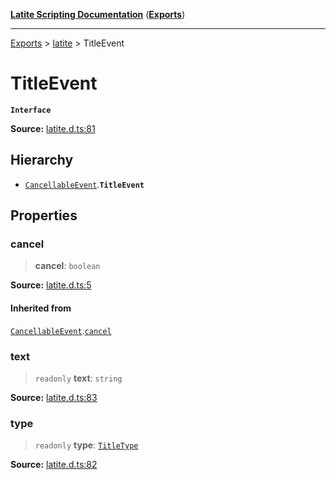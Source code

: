 [**Latite Scripting Documentation**](../../README.md) ([**Exports**](../../exports.md))

---

[Exports](../../exports.md) > [latite](../index.md) > TitleEvent

# TitleEvent

**`Interface`**

**Source:** [latite.d.ts:81](https://github.com/LatiteScripting/latitescripting.github.io/blob/a08b0d1/definitions/latite.d.ts#L81)

## Hierarchy

- [`CancellableEvent`](interface.CancellableEvent.md).**`TitleEvent`**

## Properties

### cancel

> **cancel**: `boolean`

**Source:** [latite.d.ts:5](https://github.com/LatiteScripting/latitescripting.github.io/blob/a08b0d1/definitions/latite.d.ts#L5)

#### Inherited from

[`CancellableEvent`](interface.CancellableEvent.md).[`cancel`](interface.CancellableEvent.md#cancel)

### text

> `readonly` **text**: `string`

**Source:** [latite.d.ts:83](https://github.com/LatiteScripting/latitescripting.github.io/blob/a08b0d1/definitions/latite.d.ts#L83)

### type

> `readonly` **type**: [`TitleType`](../type-aliases/type-alias.TitleType.md)

**Source:** [latite.d.ts:82](https://github.com/LatiteScripting/latitescripting.github.io/blob/a08b0d1/definitions/latite.d.ts#L82)
